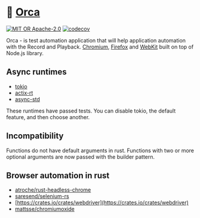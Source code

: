 # 🐠 [Orca](https://orca.workfoxes.in)

[![MIT OR Apache-2.0](https://img.shields.io/crates/l/orca)](https://github.com/workfoxes/orca/blob/main/LICENSE)
[![codecov](https://codecov.io/gh/workfoxes/orca/branch/master/graph/badge.svg)](https://codecov.io/gh/workfoxes/orca)

Orca - is test automation application that will help application automation with the Record and Playback. [Chromium](https://www.chromium.org/Home), [Firefox](https://www.mozilla.org/en-US/firefox/new/) and [WebKit](https://webkit.org/) built on top of Node.js library.

## Async runtimes
* [tokio](https://crates.io/crates/tokio)
* [actix-rt](https://crates.io/crates/actix-rt)
* [async-std](https://crates.io/crates/async-std)

These runtimes have passed tests. You can disable tokio, the default feature, and then choose another.

## Incompatibility
Functions do not have default arguments in rust.
Functions with two or more optional arguments are now passed with the builder pattern.

## Browser automation in rust
- [atroche/rust-headless-chrome](https://github.com/atroche/rust-headless-chrome)
- [saresend/selenium-rs](https://github.com/saresend/selenium-rs)
- [https://crates.io/crates/webdriver](https://crates.io/crates/webdriver)
- [mattsse/chromiumoxide](https://github.com/mattsse/chromiumoxide)
